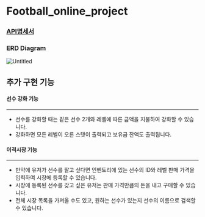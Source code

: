 # Football_online_project

### [API명세서](https://opaque-onion-d3e.notion.site/API-1ec2e3bcb86440739b6782d95018c9f8)

### ERD Diagram
![Untitled](https://github.com/tmdwnsasa/Football_online_project/assets/101966192/a1f45b90-db12-4598-b871-a05ec7db1540)

## 추가 구현 기능

#### 선수 강화 기능
*******
+ 선수를 강화할 때는 같은 선수 2개와 레밸에 따른 금액을 지불하여 강화할 수 있습니다.
+ 강화하면 모든 레벨이 오른 스탯이 출력되고 보유금 잔액도 출력됩니다.

#### 이적시장 기능
*******
+ 만약에 유저가 선수를 팔고 싶다면 인벤토리에 있는 선수의 ID와 레벨 판매 가격을 입력하여 시장에 등록할 수 있습니다.
+ 시장에 등록된 선수를 갖고 싶은 유저는 판매 가격만큼의 돈을 내고 구매할 수 있습니다.
+ 전체 시장 목록을 가져올 수도 있고, 원하는 선수가 있는지 선수의 이름으로 검색할 수 있습니다.

